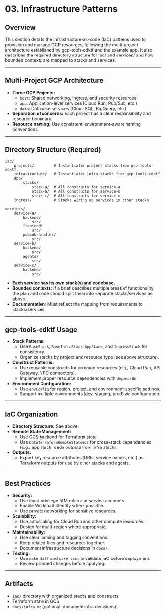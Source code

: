 # 03. Infrastructure Patterns

## Overview
This section details the infrastructure-as-code (IaC) patterns used to provision and manage GCP resources, following the multi-project architecture established by gcp-tools-cdktf and the example app. It also describes the required directory structure for iac/ and services/ and how bounded contexts are mapped to stacks and services.

---

## Multi-Project GCP Architecture
- **Three GCP Projects:**
  - `host`: Shared networking, ingress, and security resources
  - `app`: Application-level services (Cloud Run, Pub/Sub, etc.)
  - `data`: Database services (Cloud SQL, BigQuery, etc.)
- **Separation of concerns:** Each project has a clear responsibility and resource boundary.
- **Resource naming:** Use consistent, environment-aware naming conventions.

---

## Directory Structure (Required)

```
iac/
    projects/         # Instantiates project stacks from gcp-tools-cdktf
    infrastructure/   # Instantiates infra stacks from gcp-tools-cdktf
    app/
        stacks/
            stack-a/  # All constructs for service-a
            stack-b/  # All constructs for service-b
            stack-c/  # All constructs for service-c
    ingress/          # Stacks wiring up services in other stacks

services/
    service-a/
        backend/
            src/
        frontend/
            src/
        pubsub-handler/
            src/
    service-b/
        backend/
            src/
        agents/
            src/
    service-c/
        backend/
            src/
```

- **Each service has its own stack(s) and codebase.**
- **Bounded contexts**: If a brief describes multiple areas of functionality, the plan and code should split them into separate stacks/services as above.
- **Documentation**: Must reflect the mapping from requirements to stacks/services.

---

## gcp-tools-cdktf Usage
- **Stack Patterns:**
  - Use `BaseStack`, `BaseInfraStack`, `AppStack`, and `IngressStack` for consistency.
  - Organize stacks by project and resource type (see above structure).
- **Construct Patterns:**
  - Use reusable constructs for common resources (e.g., Cloud Run, API Gateway, VPC connectors).
  - Implement proper resource dependencies with `dependsOn`.
- **Environment Configuration:**
  - Use `envConfig` for region, project, and environment-specific settings.
  - Support multiple environments (dev, staging, prod) via configuration.

---

## IaC Organization
- **Directory Structure:** See above.
- **Remote State Management:**
  - Use GCS backend for Terraform state.
  - Use `DataTerraformRemoteStateGcs` for cross-stack dependencies (e.g., app stack reads outputs from infra stack).
- **Outputs:**
  - Export key resource attributes (URIs, service names, etc.) as Terraform outputs for use by other stacks and agents.

---

## Best Practices
- **Security:**
  - Use least-privilege IAM roles and service accounts.
  - Enable Workload Identity where possible.
  - Use private networking for sensitive resources.
- **Scalability:**
  - Use autoscaling for Cloud Run and other compute resources.
  - Design for multi-region where appropriate.
- **Maintainability:**
  - Use clear naming and tagging conventions.
  - Keep related files and resources together.
  - Document infrastructure decisions in `docs/`.
- **Testing:**
  - Use `make diff` and `make test` to validate IaC before deployment.
  - Review planned changes before applying.

---

## Artifacts
- `iac/` directory with organized stacks and constructs
- Terraform state in GCS
- `docs/infra.md` (optional: document infra decisions) 